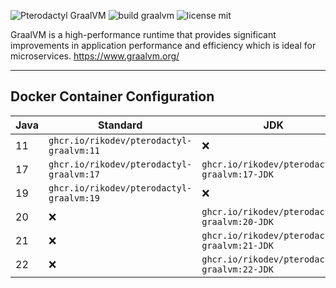 ![Pterodactyl GraalVM](https://user-images.githubusercontent.com/18230443/209179431-6adf6e6c-09fd-4501-b420-90c5b1dd09e1.jpg)
![build graalvm](https://github.com/RikoDEV/pterodactyl-graalvm/actions/workflows/docker-image.yml/badge.svg)
![license mit](https://img.shields.io/badge/license-MIT-green)

GraalVM is a high-performance runtime that provides significant improvements in application performance and efficiency which is ideal for microservices. https://www.graalvm.org/

___

## Docker Container Configuration

| Java | Standard                               	| JDK                                        	| Enterprise                                	|
|------	|----------------------------------------	|--------------------------------------------	|-------------------------------------------	|
| 11    | `ghcr.io/rikodev/pterodactyl-graalvm:11` 	| ❌                                          	| `ghcr.io/rikodev/pterodactyl-graalvm:11-EE` 	|
| 17    | `ghcr.io/rikodev/pterodactyl-graalvm:17` 	| `ghcr.io/rikodev/pterodactyl-graalvm:17-JDK` 	| `ghcr.io/rikodev/pterodactyl-graalvm:17-EE` 	|
| 19   	| `ghcr.io/rikodev/pterodactyl-graalvm:19` 	| ❌                                          	| ❌                                         	|
| 20   	| ❌                                     	| `ghcr.io/rikodev/pterodactyl-graalvm:20-JDK` 	| ❌                                         	|
| 21   	| ❌                                     	| `ghcr.io/rikodev/pterodactyl-graalvm:21-JDK` 	| ❌                                         	|
| 22    | ❌                                     	| `ghcr.io/rikodev/pterodactyl-graalvm:22-JDK` 	| ❌                                         	|
